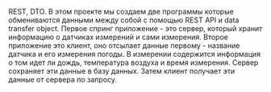 REST, DTO. В этом проекте мы создаем две программы которые обмениваютcя данными между собой с помощью REST API и data transfer object. Первое спринг приложение - это сервер, который хранит информацию о 
датчиках измерений и сами измерения. Второе приложение это клиент, оно отсылает данные первому - название датчика и его измерения погоды. 
В измерении содержится информация о том идет ли дождь, температура воздуха и время измерения. Сервер сохраняет эти данные в базу данных. Затем клиент получает эти данные от сервера по запросу. 
